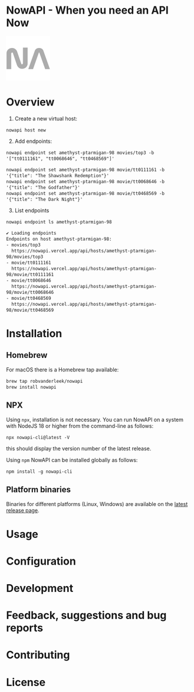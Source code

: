 # NowAPI - When you need an API Now

![Logo](https://raw.githubusercontent.com/robvanderleek/nowapi/main/docs/nowapi-logo.png?raw=true)

# Overview

1. Create a new virtual host:

```shell
nowapi host new
```

2. Add endpoints:

```shell
nowapi endpoint set amethyst-ptarmigan-98 movies/top3 -b '["tt0111161", "tt0068646", "tt0468569"]'
```

```shell
nowapi endpoint set amethyst-ptarmigan-98 movie/tt0111161 -b '{"title": "The Shawshank Redemption"}'
nowapi endpoint set amethyst-ptarmigan-98 movie/tt0068646 -b '{"title": "The Godfather"}'
nowapi endpoint set amethyst-ptarmigan-98 movie/tt0468569 -b '{"title": "The Dark Night"}'
```

3. List endpoints

```shell
nowapi endpoint ls amethyst-ptarmigan-98
```

```shell
✔ Loading endpoints
Endpoints on host amethyst-ptarmigan-98:
- movies/top3
  https://nowapi.vercel.app/api/hosts/amethyst-ptarmigan-98/movies/top3
- movie/tt0111161
  https://nowapi.vercel.app/api/hosts/amethyst-ptarmigan-98/movie/tt0111161
- movie/tt0068646
  https://nowapi.vercel.app/api/hosts/amethyst-ptarmigan-98/movie/tt0068646
- movie/tt0468569
  https://nowapi.vercel.app/api/hosts/amethyst-ptarmigan-98/movie/tt0468569
```

# Installation

## Homebrew

For macOS there is a Homebrew tap available: 

```shell
brew tap robvanderleek/nowapi
brew install nowapi
```

## NPX

Using `npx`, installation is not necessary. You can run NowAPI on a system with
NodeJS 18 or higher from the command-line as follows:

```shell
npx nowapi-cli@latest -V
```

this should display the version number of the latest release.

Using `npm` NowAPI can be installed globally as follows:

```shell
npm install -g nowapi-cli
```

## Platform binaries

Binaries for different platforms (Linux, Windows) are available on the [latest
release page](https://github.com/robvanderleek/nowapi/releases/latest).

# Usage

# Configuration

# Development

# Feedback, suggestions and bug reports

# Contributing

# License
